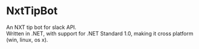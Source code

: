 # NxtTipBot
An NXT tip bot for slack API.  
Written in .NET, with support for .NET Standard 1.0, making it cross platform (win, linux, os x).
